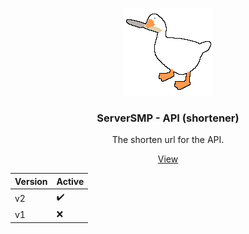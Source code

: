 <br />
<p align="center">
  <a href="https://github.com/ServerSMP-Github/Website">
    <img src="./icon.png" alt="web-logo">
  </a>
</p>

<h3 align="center">ServerSMP - API (shortener)</h3>

<p align="center">The shorten url for the API.</p>

<p align="center">
  <a href="https://ssmp.link/">View</a>
</p>

| Version | Active |
|---------|--------|
| v2     | ✔️      |
| v1     | ❌      |
